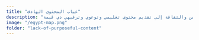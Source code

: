 ```yaml
--- 
title: "غياب المحتوى الهادف" 
description: "افتقار وسائل الإعلام والفن والثقافة إلى تقديم محتوى تعليمي وتوعوي وترفيهي ذي قيمة." 
image: "/egypt-map.png" 
folder: "lack-of-purposeful-content" 
--- 
```

